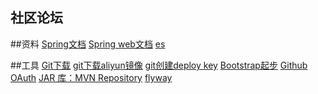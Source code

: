 ## 社区论坛

##资料
[Spring文档](https://spring.io/guides)
[Spring web文档](https://spring.io/guides/gs/serving-web-content)
[es](https://elasticsearch.cn/explore)


##工具
[Git下载](https://git-scm.com/download)
[git下载aliyun镜像](https://npm.taobao.org/mirrors/git-for-windows/v2.22.0.windows.1/)
[git创建deploy key](https://developer.github.com/v3/guides/managing-deploy-keys/#deploy-keys)
[Bootstrap起步](https://v3.bootcss.com/getting-started/)
[Github OAuth]()
[JAR 库：MVN Repository](https://mvnrepository.com)
[flyway]()